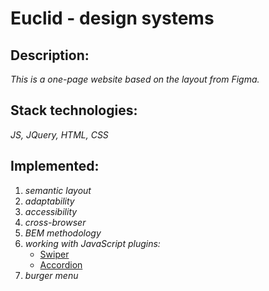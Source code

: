 # Euclid - design systems

## Description:
*This is a one-page website based on the layout from Figma.*

## Stack technologies:
*JS, JQuery, HTML, CSS*

## Implemented:

1. *semantic layout*
2. *adaptability*
3. *accessibility*
4. *cross-browser*
5. *BEM methodology*
6. *working with JavaScript plugins:*
   - [Swiper](https://swiperjs.com)
   - [Accordion](https://jqueryui.com/accordion)
7. *burger menu*
